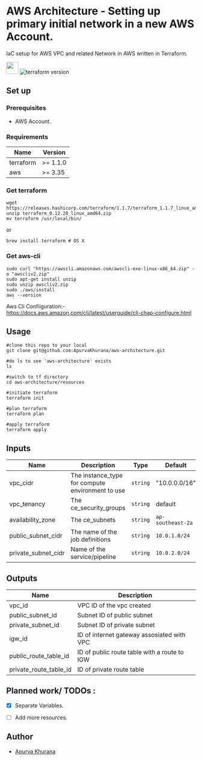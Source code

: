 # AWS Architecture - Setting up primary initial network in a new AWS Account.
IaC setup for AWS VPC and related Network in AWS written in Terraform.

<img src="https://logodix.com/logo/1686050.png" height="32" width="32"> ![terraform version](https://img.shields.io/badge/terraform-v1.1.17-purple)

## Set up

### Prerequisites
 - AWS Account.

### Requirements
| Name | Version |
|------|---------|
| terraform | >= 1.1.0 |
| aws | >= 3.35 |

### Get terraform
```shell
wget https://releases.hashicorp.com/terraform/1.1.7/terraform_1.1.7_linux_amd64.zip
unzip terraform_0.12.28_linux_amd64.zip
mv terraform /usr/local/bin/
```
or 
```shell
brew install terraform # OS X 
```
### Get aws-cli
```shell
sudo curl "https://awscli.amazonaws.com/awscli-exe-linux-x86_64.zip" -o "awscliv2.zip"
sudo apt-get install unzip
sudo unzip awscliv2.zip
sudo ./aws/install
aws --version
```
Aws Cli Confiiguration:- https://docs.aws.amazon.com/cli/latest/userguide/cli-chap-configure.html

## Usage
```shell
#clone this repo to your local
git clone git@github.com:ApurvaKhurana/aws-architecture.git

#do ls to see 'aws-architecture' exists
ls

#switch to tf directory
cd aws-architecture/resources

#initiate terraform
terraform init

#plan terraform
terraform plan

#apply terraform
terraform apply
```
## Inputs
| Name | Description | Type | Default | Required |
|------|-------------|------|---------|:--------:|
| vpc_cidr | The instance_type for compute environment to use | `string` | "10.0.0.0/16" | yes |
| vpc_tenancy | The ce_security_groups | `string` | default | yes |
| availability_zone | The ce_subnets | `string` | `ap-southeast-2a` | yes |
| public_subnet_cidr | The name of the job definitions | `string` | `10.0.1.0/24` | yes |
| private_subnet_cidr | Name of the service/pipeline | `string` | `10.0.2.0/24` | yes |


## Outputs
| Name | Description |
|------|-------------|
| vpc_id | VPC ID of the vpc created |
| public_subnet_id | Subnet ID of public subnet |
| private_subnet_id | Subnet ID of private subnet |
| igw_id | ID of internet gateway assosiated with VPC |
| public_route_table_id | ID of public route table with a route to IGW |
| private_route_table_id | ID of private route table |

## Planned work/ TODOs :
 - [x] Separate Variables. 
 - [ ] Add more resources. 


## Author
 - [Apurva Khurana](https://github.com/ApurvaKhurana) 
